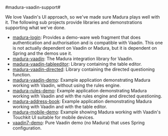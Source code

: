#madura-vaadin-support#

We love Vaadin's UI approach, so we've made sure Madura plays well with it. The following sub projects provide libraries and demonstrations supporting what we've done. 

 * [madura-login](./madura-login/README.md): Provides a demo-ware web fragment that does authentication and authorisation and is compatible with Vaadin. This one is not actually dependent on Vaadin or Madura, but it is dependent on Spring and the demos use it.
 * [madura-vaadin](./madura-vaadin/README.md): The Madura integration library for Vaadin.
 * [madura-vaadin-tableeditor](./madura-vaadin-tableeditor/README.md): Library containing the table editor.
 * [madura-vaadin-directed](./madura-vaadin-directed/README.md): Library containing the directed questioning function.
 * [madura-vaadin-demo](./madura-vaadin-demo/README.md): Example application demonstrating Madura working with Vaadin, without using the rules engine. 
 * [madura-rules-demo](./madura-rules-demo/README.md): Example application demonstrating Madura working with Vaadin and with the rules engine and directed questioning. 
 * [madura-address-book](./madura-address-book/README.md): Example application demonstrating Madura working with Vaadin and with the table editor. 
 * [madura-mobile-demo](./madura-mobile-demo/README.md): Example showing Madura working with Vaadin's Touchkit UI suitable for mobile devices.
 * [vaadin7-demo](./vaadin7-demo/README.md): Pure Vaadin demo (no Madura) that uses Spring configuration.


